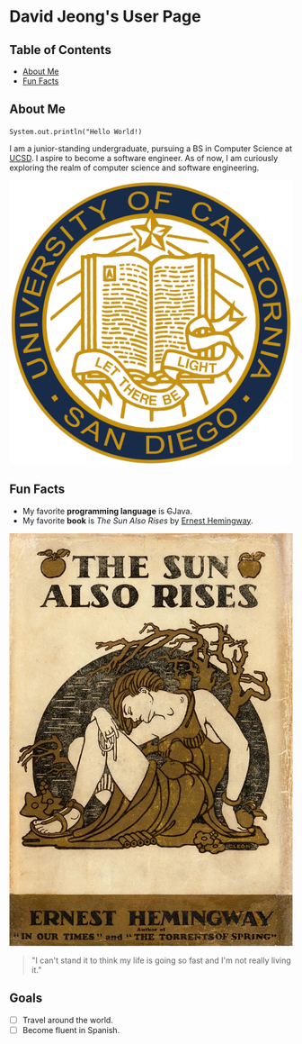 # David Jeong's User Page

## Table of Contents
- [About Me](https://davidjeong0628.github.io/#about-me)
- [Fun Facts](https://davidjeong0628.github.io/#fun-facts)

## About Me
`System.out.println("Hello World!)`

I am a junior-standing undergraduate, pursuing a BS in Computer Science at [UCSD](https://ucsd.edu/). I aspire to become a software engineer. As of now, I am curiously exploring the realm of computer science and software engineering. 

![UCSD logo](ucsd-logo.png)

## Fun Facts
- My favorite **programming language** is ~~C~~Java.
- My favorite **book** is *The Sun Also Rises* by [Ernest Hemingway](https://en.wikipedia.org/wiki/Ernest_Hemingway).

![Cover of The Sun Also Rises](the-sun-also-rises-cover.jpg)

> "I can't stand it to think my life is going so fast and I'm not really living it."

## Goals
- [ ] Travel around the world.
- [ ] Become fluent in Spanish.
